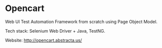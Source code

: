 # Opencart
Web UI Test Automation Framework from scratch using Page Object Model.

Tech stack: Selenium Web Driver + Java, TestNG.

Website: http://opencart.abstracta.us/

